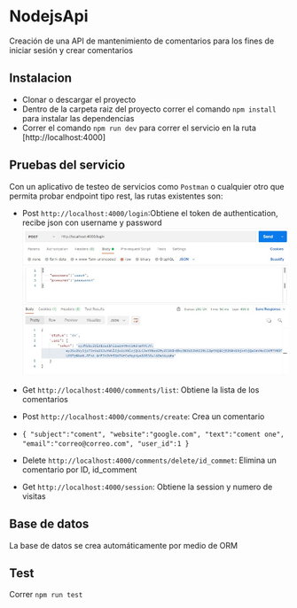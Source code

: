 # NodejsApi

Creación de una API de mantenimiento de comentarios para los fines de iniciar sesión y crear comentarios

## Instalacion

- Clonar o descargar el proyecto
- Dentro de la carpeta raiz del proyecto correr el comando `npm install` para instalar las dependencias
- Correr el comando `npm run dev` para correr el servicio en la ruta [http://localhost:4000]

## Pruebas del servicio

Con un aplicativo de testeo de servicios como `Postman` o cualquier otro que permita probar endpoint tipo rest, las rutas existentes son:

- Post `http://localhost:4000/login`:Obtiene el token de authentication, recibe json con username y password
![Login!](./src/assets/img/login.jpg "San Juan Mountains")

- Get `http://localhost:4000/comments/list`: Obtiene la lista de los comentarios
- Post `http://localhost:4000/comments/create`: Crea un comentario
- `
  {
    "subject":"coment",
    "website":"google.com",
    "text":"coment one",
    "email":"correo@correo.com",
    "user_id":1
  }
  `
- Delete `http://localhost:4000/comments/delete/id_commet`: Elimina un comentario por ID, id_comment

- Get `http://localhost:4000/session`: Obtiene la session y numero de visitas

## Base de datos

La base de datos se crea automáticamente por medio de ORM

## Test

Correr `npm run test`
